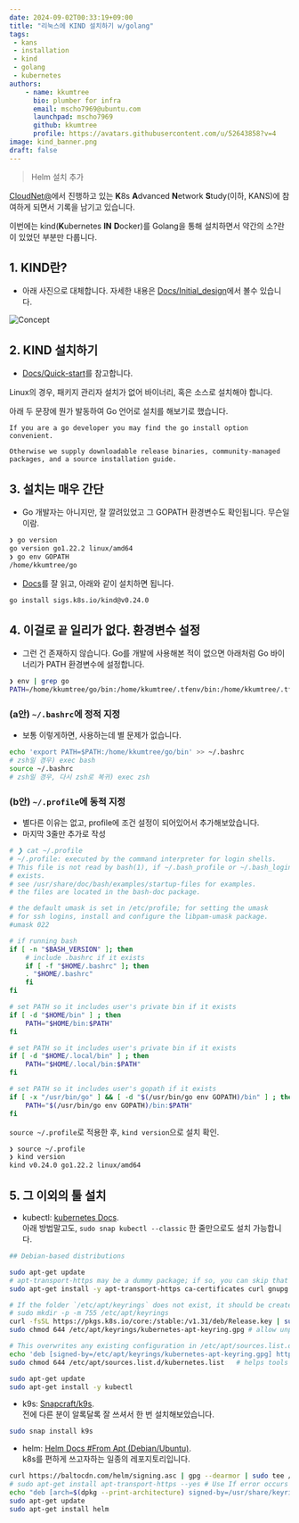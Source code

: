```yaml
---
date: 2024-09-02T00:33:19+09:00
title: "리눅스에 KIND 설치하기 w/golang"
tags:
 - kans  
 - installation  
 - kind  
 - golang  
 - kubernetes  
authors:
    - name: kkumtree
      bio: plumber for infra
      email: mscho7969@ubuntu.com
      launchpad: mscho7969
      github: kkumtree
      profile: https://avatars.githubusercontent.com/u/52643858?v=4 
image: kind_banner.png
draft: false
---
```


> Helm 설치 추가

[CloudNet@](https://gasidaseo.notion.site/CloudNet-Blog-c9dfa44a27ff431dafdd2edacc8a1863)에서 진행하고 있는 **K**8s **A**dvanced **N**etwork **S**tudy(이하, KANS)에 참여하게 되면서 기록을 남기고 있습니다.  

이번에는 kind(**K**ubernetes **IN** **D**ocker)를 Golang을 통해 설치하면서 약간의 소?란이 있었던 부분만 다룹니다.  

## 1. KIND란?  

- 아래 사진으로 대체합니다. 자세한 내용은 [Docs/Initial_design](https://kind.sigs.k8s.io/docs/design/initial/)에서 볼수 있습니다.  

![Concept](https://kind.sigs.k8s.io/docs/images/diagram.png)

## 2. KIND 설치하기

- [Docs/Quick-start](https://kind.sigs.k8s.io/docs/user/quick-start/)를 참고합니다.  

Linux의 경우, 패키지 관리자 설치가 없어 바이너리, 혹은 소스로 설치해야 합니다.  

아래 두 문장에 뭔가 발동하여 Go 언어로 설치를 해보기로 했습니다.  

```text
If you are a go developer you may find the go install option convenient.

Otherwise we supply downloadable release binaries, community-managed packages, and a source installation guide.
```  

## 3. 설치는 매우 간단

- Go 개발자는 아니지만, 잘 깔려있었고 그 GOPATH 환경변수도 확인됩니다. 무슨일이람.  

```bash
❯ go version
go version go1.22.2 linux/amd64
❯ go env GOPATH
/home/kkumtree/go
```

- [Docs](https://kind.sigs.k8s.io/docs/user/quick-start/#installing-with-go-install)를 잘 읽고, 아래와 같이 설치하면 됩니다.  

```bash
go install sigs.k8s.io/kind@v0.24.0
```

## 4. 이걸로 `끝` 일리가 없다. 환경변수 설정

- 그런 건 존재하지 않습니다. Go를 개발에 사용해본 적이 없으면 아래처럼 Go 바이너리가 PATH 환경변수에 설정합니다.  

```bash
❯ env | grep go
PATH=/home/kkumtree/go/bin:/home/kkumtree/.tfenv/bin:/home/kkumtree/.tfenv/bin:/home/kkumtree/.tfenv/bin:/home/kkumtree/.sdkman/candidates/java/current/bin:/home/kkumtree/.nvm/versions/node/v18.15.0/bin:/usr/local/sbin:/usr/local/bin:/usr/sbin:/usr/bin:/sbin:/bin:/usr/games:/usr/local/games:/snap/bin:/snap/bin
```

### (a안) `~/.bashrc`에 정적 지정

- 보통 이렇게하면, 사용하는데 별 문제가 없습니다.  

```bash
echo 'export PATH=$PATH:/home/kkumtree/go/bin' >> ~/.bashrc
# zsh일 경우) exec bash
source ~/.bashrc
# zsh일 경우, 다시 zsh로 복귀) exec zsh
```

### (b안) `~/.profile`에 동적 지정

- 별다른 이유는 없고, profile에 조건 설정이 되어있어서 추가해보았습니다.  
- 마지막 3줄만 추가로 작성

```bash
# ❯ cat ~/.profile
# ~/.profile: executed by the command interpreter for login shells.
# This file is not read by bash(1), if ~/.bash_profile or ~/.bash_login
# exists.
# see /usr/share/doc/bash/examples/startup-files for examples.
# the files are located in the bash-doc package.

# the default umask is set in /etc/profile; for setting the umask
# for ssh logins, install and configure the libpam-umask package.
#umask 022

# if running bash
if [ -n "$BASH_VERSION" ]; then
    # include .bashrc if it exists
    if [ -f "$HOME/.bashrc" ]; then
	. "$HOME/.bashrc"
    fi
fi

# set PATH so it includes user's private bin if it exists
if [ -d "$HOME/bin" ] ; then
    PATH="$HOME/bin:$PATH"
fi

# set PATH so it includes user's private bin if it exists
if [ -d "$HOME/.local/bin" ] ; then
    PATH="$HOME/.local/bin:$PATH"
fi

# set PATH so it includes user's gopath if it exists
if [ -x "/usr/bin/go" ] && [ -d "$(/usr/bin/go env GOPATH)/bin" ] ; then
    PATH="$(/usr/bin/go env GOPATH)/bin:$PATH"
fi
```

`source ~/.profile`로 적용한 후, `kind version`으로 설치 확인.  

```bash
❯ source ~/.profile
❯ kind version
kind v0.24.0 go1.22.2 linux/amd64
```

## 5. 그 이외의 툴 설치

- kubectl: [kubernetes Docs](https://kubernetes.io/docs/tasks/tools/install-kubectl-linux/#install-using-native-package-management).  
  아래 방법말고도, `sudo snap kubectl --classic` 한 줄만으로도 설치 가능합니다.  

```bash
## Debian-based distributions  

sudo apt-get update
# apt-transport-https may be a dummy package; if so, you can skip that package
sudo apt-get install -y apt-transport-https ca-certificates curl gnupg

# If the folder `/etc/apt/keyrings` does not exist, it should be created before the curl command, read the note below.
# sudo mkdir -p -m 755 /etc/apt/keyrings
curl -fsSL https://pkgs.k8s.io/core:/stable:/v1.31/deb/Release.key | sudo gpg --dearmor -o /etc/apt/keyrings/kubernetes-apt-keyring.gpg
sudo chmod 644 /etc/apt/keyrings/kubernetes-apt-keyring.gpg # allow unprivileged APT programs to read this keyring

# This overwrites any existing configuration in /etc/apt/sources.list.d/kubernetes.list
echo 'deb [signed-by=/etc/apt/keyrings/kubernetes-apt-keyring.gpg] https://pkgs.k8s.io/core:/stable:/v1.31/deb/ /' | sudo tee /etc/apt/sources.list.d/kubernetes.list
sudo chmod 644 /etc/apt/sources.list.d/kubernetes.list   # helps tools such as command-not-found to work correctly

sudo apt-get update
sudo apt-get install -y kubectl
```

- k9s: [Snapcraft/k9s](https://snapcraft.io/k9s).  
  전에 다른 분이 알록달록 잘 쓰셔서 한 번 설치해보았습니다.  
  
```bash
sudo snap install k9s
```  

- helm: [Helm Docs #From Apt (Debian/Ubuntu)](https://helm.sh/docs/intro/install/#from-apt-debianubuntu).  
  k8s를 편하게 쓰고자하는 일종의 레포지토리입니다.  

```bash
curl https://baltocdn.com/helm/signing.asc | gpg --dearmor | sudo tee /usr/share/keyrings/helm.gpg > /dev/null
# sudo apt-get install apt-transport-https --yes # Use If error occurs
echo "deb [arch=$(dpkg --print-architecture) signed-by=/usr/share/keyrings/helm.gpg] https://baltocdn.com/helm/stable/debian/ all main" | sudo tee /etc/apt/sources.list.d/helm-stable-debian.list
sudo apt-get update
sudo apt-get install helm
```  
